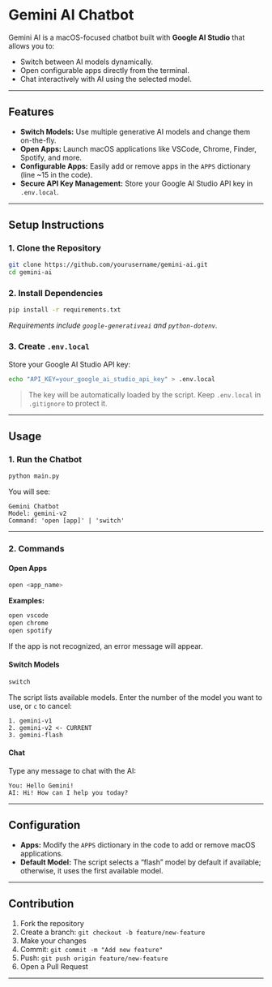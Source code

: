 # Gemini AI Chatbot

Gemini AI is a macOS-focused chatbot built with **Google AI Studio** that allows you to:

- Switch between AI models dynamically.
- Open configurable apps directly from the terminal.
- Chat interactively with AI using the selected model.

---

## Features

- **Switch Models:** Use multiple generative AI models and change them on-the-fly.  
- **Open Apps:** Launch macOS applications like VSCode, Chrome, Finder, Spotify, and more.  
- **Configurable Apps:** Easily add or remove apps in the `APPS` dictionary (line ~15 in the code).  
- **Secure API Key Management:** Store your Google AI Studio API key in `.env.local`.

---

## Setup Instructions

### 1. Clone the Repository

```bash
git clone https://github.com/yourusername/gemini-ai.git
cd gemini-ai
````

### 2. Install Dependencies

```bash
pip install -r requirements.txt
```

*Requirements include `google-generativeai` and `python-dotenv`.*

### 3. Create `.env.local`

Store your Google AI Studio API key:

```bash
echo "API_KEY=your_google_ai_studio_api_key" > .env.local
```

> The key will be automatically loaded by the script. Keep `.env.local` in `.gitignore` to protect it.

---

## Usage

### 1. Run the Chatbot

```bash
python main.py
```

You will see:

```
Gemini Chatbot
Model: gemini-v2
Command: 'open [app]' | 'switch'
```

---

### 2. Commands

#### Open Apps

```bash
open <app_name>
```

**Examples:**

```bash
open vscode
open chrome
open spotify
```

If the app is not recognized, an error message will appear.

#### Switch Models

```bash
switch
```

The script lists available models. Enter the number of the model you want to use, or `c` to cancel:

```
1. gemini-v1
2. gemini-v2 <- CURRENT
3. gemini-flash
```

#### Chat

Type any message to chat with the AI:

```
You: Hello Gemini!
AI: Hi! How can I help you today?
```

---

## Configuration

* **Apps:** Modify the `APPS` dictionary in the code to add or remove macOS applications.
* **Default Model:** The script selects a “flash” model by default if available; otherwise, it uses the first available model.

---

## Contribution

1. Fork the repository
2. Create a branch: `git checkout -b feature/new-feature`
3. Make your changes
4. Commit: `git commit -m "Add new feature"`
5. Push: `git push origin feature/new-feature`
6. Open a Pull Request

---
